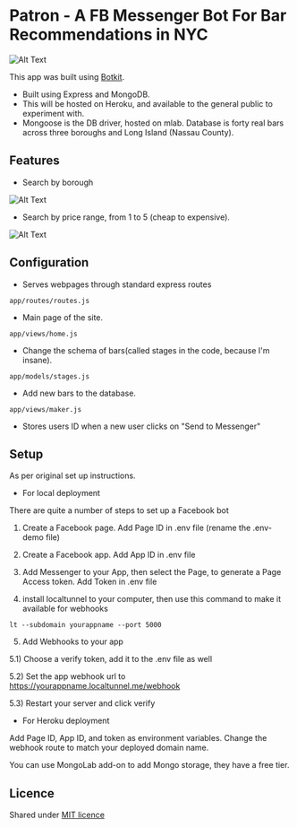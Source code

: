 # Patron - A FB Messenger Bot For Bar Recommendations in NYC
![Alt Text](https://s3.amazonaws.com/aws-website-portfoliosite-bf6tr/patron-messenger-short-header.png)


This app was built using [Botkit](https://github.com/howdyai/botkit).
* Built using Express and MongoDB.
* This will be hosted on Heroku, and available to the general public to experiment with.
* Mongoose is the DB driver, hosted on mlab. Database is forty real bars across three boroughs and Long Island (Nassau County).

## Features

* Search by borough

![Alt Text](https://s3.amazonaws.com/patron-bars/gifs/patron-bar-search-borough.gif)

* Search by price range, from 1 to 5 (cheap to expensive).

![Alt Text](https://s3.amazonaws.com/patron-bars/gifs/patron-bar-search-price.gif)


## Configuration

* Serves webpages through standard express routes

```
app/routes/routes.js
```

* Main page of the site.
```
app/views/home.js
```

* Change the schema of bars(called stages in the code, because I'm insane).

```
app/models/stages.js
```

* Add new bars to the database.

```
app/views/maker.js
```

* Stores users ID when a new user clicks on "Send to Messenger"

## Setup

As per original set up instructions.

* For local deployment

There are quite a number of steps to set up a Facebook bot

1) Create a Facebook page. Add Page ID in .env file (rename the .env-demo file)

2) Create a Facebook app. Add App ID in .env file

3) Add Messenger to your App, then select the Page, to generate a Page Access token. Add Token in .env file

4) install localtunnel to your computer, then use this command to make it available for webhooks
```
lt --subdomain yourappname --port 5000
```

5) Add Webhooks to your app

5.1) Choose a verify token, add it to the .env file as well

5.2) Set the app webhook url to https://yourappname.localtunnel.me/webhook

5.3) Restart your server and click verify

* For Heroku deployment

Add Page ID, App ID, and token as environment variables.
Change the webhook route to match your deployed domain name.

You can use MongoLab add-on to add Mongo storage, they have a free tier.


## Licence
Shared under [MIT licence](http://choosealicense.com/licenses/mit/)
